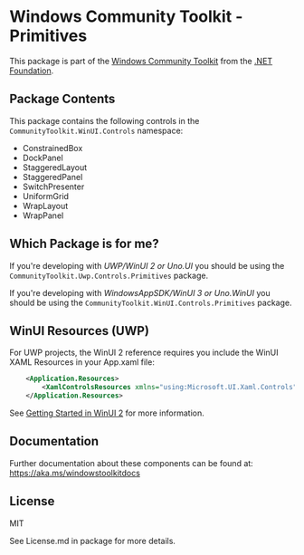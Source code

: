 
# Windows Community Toolkit - Primitives

This package is part of the [Windows Community Toolkit](https://aka.ms/toolkit/windows) from the [.NET Foundation](https://dotnetfoundation.org).

## Package Contents

This package contains the following controls in the `CommunityToolkit.WinUI.Controls` namespace:

- ConstrainedBox
- DockPanel
- StaggeredLayout
- StaggeredPanel
- SwitchPresenter
- UniformGrid
- WrapLayout
- WrapPanel

## Which Package is for me?

If you're developing with _UWP/WinUI 2 or Uno.UI_ you should be using the `CommunityToolkit.Uwp.Controls.Primitives` package.

If you're developing with _WindowsAppSDK/WinUI 3 or Uno.WinUI_ you should be using the `CommunityToolkit.WinUI.Controls.Primitives` package.

## WinUI Resources (UWP)

For UWP projects, the WinUI 2 reference requires you include the WinUI XAML Resources in your App.xaml file:

```xml
    <Application.Resources>
        <XamlControlsResources xmlns="using:Microsoft.UI.Xaml.Controls" />
    </Application.Resources>
```

See [Getting Started in WinUI 2](https://learn.microsoft.com/windows/apps/winui/winui2/getting-started) for more information.

## Documentation

Further documentation about these components can be found at: https://aka.ms/windowstoolkitdocs

## License

MIT

See License.md in package for more details.
